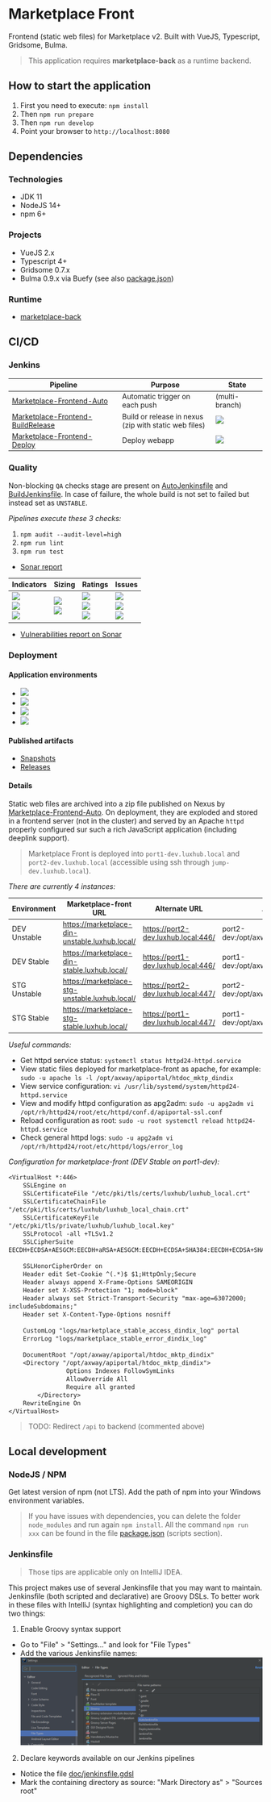 # Marketplace Front

Frontend (static web files) for Marketplace v2.
Built with VueJS, Typescript, Gridsome, Bulma.

> This application requires **marketplace-back** as a runtime backend.

## How to start the application

1. First you need to execute: `npm install`
2. Then `npm run prepare`
3. Then `npm run develop`
4. Point your browser to `http://localhost:8080`

## Dependencies

### Technologies

- JDK 11
- NodeJS 14+
- npm 6+

### Projects

- VueJS 2.x
- Typescript 4+
- Gridsome 0.7.x
- Bulma 0.9.x via Buefy
  (see also [package.json](package.json))

### Runtime

- [marketplace-back](https://gitlab.luxhub.local/dev-luxhub/marketplace-back)

## CI/CD

### Jenkins

| Pipeline                                                                                                                 | Purpose                                                    | State                                                                                         |
| ------------------------------------------------------------------------------------------------------------------------ | ---------------------------------------------------------- | --------------------------------------------------------------------------------------------- |
| [Marketplace-Frontend-Auto](https://jenkins.luxhub.local:8443/view/Agora/job/Marketplace-Frontend-Auto/)                 | Automatic trigger on each push                             | (multi-branch)                                                                                |
| [Marketplace-Frontend-BuildRelease](https://jenkins.luxhub.local:8443/view/Agora/job/Marketplace-Frontend-BuildRelease/) | Build or release in nexus <br> (zip with static web files) | ![](https://jenkins.luxhub.local:8443/buildStatus/icon?job=Marketplace-Frontend-BuildRelease) |
| [Marketplace-Frontend-Deploy](https://jenkins.luxhub.local:8443/view/Agora/job/Marketplace-Frontend-Deploy/)             | Deploy webapp                                              | ![](https://jenkins.luxhub.local:8443/buildStatus/icon?job=Marketplace-Frontend-Deploy)       |

### Quality

Non-blocking `QA` checks stage are present on [AutoJenkinsfile](AutoJenkinsfile) and [BuildJenkinsfile](AutoJenkinsfile).
In case of failure, the whole build is not set to failed but instead set as `UNSTABLE`.

_Pipelines execute these 3 checks:_

1. `npm audit --audit-level=high`
2. `npm run lint`
3. `npm run test`

- [Sonar report](https://sonar.kube-dev.luxhub.local/dashboard?id=com.luxhub.agora%3Amarketplace-front)

| Indicators                                                                                                                                                                                                                                                                                                                                                                                                          | Sizing                                                                                                                                                                                                                                                                              | Ratings                                                                                                                                                                                                                                                                                                                                                                                                                           | Issues                                                                                                                                                                                                                                                                                                                                                                                                             |
| ------------------------------------------------------------------------------------------------------------------------------------------------------------------------------------------------------------------------------------------------------------------------------------------------------------------------------------------------------------------------------------------------------------------- | ----------------------------------------------------------------------------------------------------------------------------------------------------------------------------------------------------------------------------------------------------------------------------------- | --------------------------------------------------------------------------------------------------------------------------------------------------------------------------------------------------------------------------------------------------------------------------------------------------------------------------------------------------------------------------------------------------------------------------------- | ------------------------------------------------------------------------------------------------------------------------------------------------------------------------------------------------------------------------------------------------------------------------------------------------------------------------------------------------------------------------------------------------------------------ |
| ![](https://sonar.kube-dev.luxhub.local/api/project_badges/measure?project=com.luxhub.agora%3Amarketplace-front&metric=alert_status) <br> ![](https://sonar.kube-dev.luxhub.local/api/project_badges/measure?project=com.luxhub.agora%3Amarketplace-front&metric=coverage) <br> ![](https://sonar.kube-dev.luxhub.local/api/project_badges/measure?project=com.luxhub.agora%3Amarketplace-front&metric=sqale_index) | ![](https://sonar.kube-dev.luxhub.local/api/project_badges/measure?project=com.luxhub.agora%3Amarketplace-front&metric=ncloc) <br> ![](https://sonar.kube-dev.luxhub.local/api/project_badges/measure?project=com.luxhub.agora%3Amarketplace-front&metric=duplicated_lines_density) | ![](https://sonar.kube-dev.luxhub.local/api/project_badges/measure?project=com.luxhub.agora%3Amarketplace-front&metric=security_rating) <br> ![](https://sonar.kube-dev.luxhub.local/api/project_badges/measure?project=com.luxhub.agora%3Amarketplace-front&metric=reliability_rating) <br> ![](https://sonar.kube-dev.luxhub.local/api/project_badges/measure?project=com.luxhub.agora%3Amarketplace-front&metric=sqale_rating) | ![](https://sonar.kube-dev.luxhub.local/api/project_badges/measure?project=com.luxhub.agora%3Amarketplace-front&metric=bugs) <br> ![](https://sonar.kube-dev.luxhub.local/api/project_badges/measure?project=com.luxhub.agora%3Amarketplace-front&metric=code_smells) <br> ![](https://sonar.kube-dev.luxhub.local/api/project_badges/measure?project=com.luxhub.agora%3Amarketplace-front&metric=vulnerabilities) |

- [Vulnerabilities report on Sonar](https://sonar.kube-dev.luxhub.local/project/extension/dependencycheck/report_page?id=com.luxhub.agora%3Amarketplace-front&qualifier=TRK)

### Deployment

#### Application environments

- [<img src="https://jenkins.luxhub.local:8443/view/Agora/job/Marketplace-Frontend-Deploy/badge/icon?config=deploy&build=lastCompleted:${params.target=1.%20DEV%20Unstable%20-%20https://marketplace-din-unstable.luxhub.local/%20-%20port2-dev.luxhub.local:446%20-%20htdoc_mktp_dindix}">](https://marketplace-din-unstable.luxhub.local/)
- [<img src="https://jenkins.luxhub.local:8443/view/Agora/job/Marketplace-Frontend-Deploy/badge/icon?config=deploy&build=lastCompleted:${params.target=2.%20DEV%20Stable%20-%20https://marketplace-din-stable.luxhub.local/%20-%20port1-dev.luxhub.local:446%20-%20htdoc_mktp_dindix}">](https://marketplace-din-stable.luxhub.local/)
- [<img src="https://jenkins.luxhub.local:8443/view/Agora/job/Marketplace-Frontend-Deploy/badge/icon?config=deploy&build=lastCompleted:${params.target=3.%20STG%20Unstable%20-%20https://marketplace-stg-unstable.luxhub.local/%20-%20port2-dev.luxhub.local:447%20-%20htdoc_mktp_stgstx}">](https://marketplace-stg-unstable.luxhub.local/)
- [<img src="https://jenkins.luxhub.local:8443/view/Agora/job/Marketplace-Frontend-Deploy/badge/icon?config=deploy&build=lastCompleted:${params.target=4.%20STG%20Stable%20-%20https://marketplace-stg-stable.luxhub.local/%20-%20port1-dev.luxhub.local:447%20-%20htdoc_mktp_stgstx}">](https://marketplace-stg-stable.luxhub.local/)

#### Published artifacts

- [Snapshots](https://nexus.luxhub.local:9443/#browse/browse:maven-snapshots:com%2Fluxhub%2Fagora%2Fmarketplace-front)
- [Releases](https://nexus.luxhub.local:9443/#browse/browse:maven-releases:com%2Fluxhub%2Fagora%2Fmarketplace-front)

#### Details

Static web files are archived into a zip file published on Nexus by [Marketplace-Frontend-Auto](https://jenkins.luxhub.local:8443/view/Agora/job/Marketplace-Frontend-Auto/).
On deployment, they are exploded and stored in a frontend server (not in the cluster) and served by an Apache `httpd` properly configured sur such a rich JavaScript application (including deeplink support).

> Marketplace Front is deployed into `port1-dev.luxhub.local` and `port2-dev.luxhub.local`
> (accessible using ssh through `jump-dev.luxhub.local`).

_There are currently 4 instances:_

| Environment  | Marketplace-front URL                          | Alternate URL                       | Actual files location                            |
| ------------ | ---------------------------------------------- | ----------------------------------- | ------------------------------------------------ |
| DEV Unstable | https://marketplace-din-unstable.luxhub.local/ | https://port2-dev.luxhub.local:446/ | port2-dev:/opt/axway/apiportal/htdoc_mktp_dindix |
| DEV Stable   | https://marketplace-din-stable.luxhub.local/   | https://port1-dev.luxhub.local:446/ | port1-dev:/opt/axway/apiportal/htdoc_mktp_dindix |
| STG Unstable | https://marketplace-stg-unstable.luxhub.local/ | https://port2-dev.luxhub.local:447/ | port2-dev:/opt/axway/apiportal/htdoc_mktp_stgstx |
| STG Stable   | https://marketplace-stg-stable.luxhub.local/   | https://port1-dev.luxhub.local:447/ | port1-dev:/opt/axway/apiportal/htdoc_mktp_stgstx |

_Useful commands:_

- Get httpd service status:
  `systemctl status httpd24-httpd.service`
- View static files deployed for marketplace-front as apache, for example:
  `sudo -u apache ls -l /opt/axway/apiportal/htdoc_mktp_dindix`
- View service configuration:
  `vi /usr/lib/systemd/system/httpd24-httpd.service`
- View and modify httpd configuration as apg2adm:
  `sudo -u apg2adm vi /opt/rh/httpd24/root/etc/httpd/conf.d/apiportal-ssl.conf`
- Reload configuration as root:
  `sudo -u root systemctl reload httpd24-httpd.service`
- Check general httpd logs:
  `sudo -u apg2adm vi /opt/rh/httpd24/root/etc/httpd/logs/error_log`

_Configuration for marketplace-front (DEV Stable on port1-dev):_

```
<VirtualHost *:446>
    SSLEngine on
    SSLCertificateFile "/etc/pki/tls/certs/luxhub/luxhub_local.crt"
    SSLCertificateChainFile "/etc/pki/tls/certs/luxhub/luxhub_local_chain.crt"
    SSLCertificateKeyFile "/etc/pki/tls/private/luxhub/luxhub_local.key"
    SSLProtocol -all +TLSv1.2
    SSLCipherSuite EECDH+ECDSA+AESGCM:EECDH+aRSA+AESGCM:EECDH+ECDSA+SHA384:EECDH+ECDSA+SHA256:EECDH+aRSA+SHA384:EECDH+aRSA+SHA256:EECDH+aRSA+RC4:EECDH:EDH+aRSA:HIGH:!RC4:!aNULL:!eNULL:!LOW:!3DES:!MD5:!EXP:!PSK:!SRP:!DSS

    SSLHonorCipherOrder on
    Header edit Set-Cookie ^(.*)$ $1;HttpOnly;Secure
    Header always append X-Frame-Options SAMEORIGIN
    Header set X-XSS-Protection "1; mode=block"
    Header always set Strict-Transport-Security "max-age=63072000; includeSubdomains;"
    Header set X-Content-Type-Options nosniff

    CustomLog "logs/marketplace_stable_access_dindix_log" portal
    ErrorLog "logs/marketplace_stable_error_dindix_log"

    DocumentRoot "/opt/axway/apiportal/htdoc_mktp_dindix"
    <Directory "/opt/axway/apiportal/htdoc_mktp_dindix">
                Options Indexes FollowSymLinks
                AllowOverride All
                Require all granted
        </Directory>
    RewriteEngine On
</VirtualHost>
```

> TODO: Redirect `/api` to backend (commented above)

## Local development

### NodeJS / NPM

Get latest version of npm (not LTS).
Add the path of npm into your Windows environment variables.

> If you have issues with dependencies, you can delete the folder `node_modules` and run again `npm install`.
> All the command `npm run xxx` can be found in the file [package.json](package.json) (scripts section).

### Jenkinsfile

> Those tips are applicable only on IntelliJ IDEA.

This project makes use of several Jenkinsfile that you may want to maintain.
Jenkinsfile (both scripted and declarative) are Groovy DSLs.
To better work in these files with IntelliJ (syntax highlighting and completion) you can do two things:

1. Enable Groovy syntax support

- Go to "File" > "Settings..." and look for "File Types"
- Add the various Jenkinsfile names:
  ![](doc/Jenkinsfile-association.png)

2. Declare keywords available on our Jenkins pipelines

- Notice the file [doc/jenkinsfile.gdsl](doc/jenkinsfile.gdsl)
- Mark the containing directory as source: "Mark Directory as" > "Sources root"
